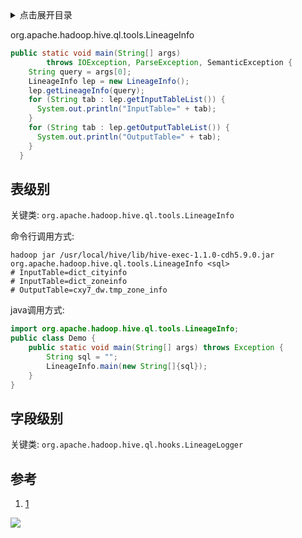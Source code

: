 <details>
<summary>点击展开目录</summary>
<!-- TOC -->

- [表级别](#表级别)
- [字段级别](#字段级别)
- [参考](#参考)

<!-- /TOC -->
</details>




org.apache.hadoop.hive.ql.tools.LineageInfo


```Java
public static void main(String[] args)
        throws IOException, ParseException, SemanticException {
    String query = args[0];
    LineageInfo lep = new LineageInfo();
    lep.getLineageInfo(query);
    for (String tab : lep.getInputTableList()) {
      System.out.println("InputTable=" + tab);
    }
    for (String tab : lep.getOutputTableList()) {
      System.out.println("OutputTable=" + tab);
    }
  }
```

## 表级别

关键类: `org.apache.hadoop.hive.ql.tools.LineageInfo`

命令行调用方式:
```shell
hadoop jar /usr/local/hive/lib/hive-exec-1.1.0-cdh5.9.0.jar org.apache.hadoop.hive.ql.tools.LineageInfo <sql>
# InputTable=dict_cityinfo
# InputTable=dict_zoneinfo
# OutputTable=cxy7_dw.tmp_zone_info
```

java调用方式:
```Java
import org.apache.hadoop.hive.ql.tools.LineageInfo;
public class Demo {
    public static void main(String[] args) throws Exception {
        String sql = "";
        LineageInfo.main(new String[]{sql});
    }
}
```

## 字段级别

关键类: `org.apache.hadoop.hive.ql.hooks.LineageLogger`


## 参考

1. [1](http://cxy7.com/articles/2018/05/26/1527300004975.html)


[![](https://static.segmentfault.com/v-5b1df2a7/global/img/creativecommons-cc.svg)](https://creativecommons.org/licenses/by-nc-nd/4.0/)

